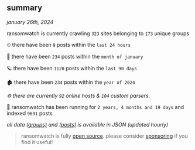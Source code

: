 
## summary
_january 26th, 2024_

ransomwatch is currently crawling `323` sites belonging to `173` unique groups

⏲ there have been `9` posts within the `last 24 hours`

🦈 there have been `234` posts within the `month of january`

🪐 there have been `1128` posts within the `last 90 days`

🏚 there have been `234` posts within the `year of 2024`

_⚙️ there are currently `92` online hosts & `104` custom parsers._

🦕 ransomwatch has been running for `2 years, 4 months and 19 days` and indexed `9691` posts

_all data  [(groups)](http://ransomwhat.telemetry.ltd/groups) and [(posts)](http://ransomwhat.telemetry.ltd/posts) is available in JSON (updated hourly)_

> ransomwatch is fully [open source](https://github.com/joshhighet/ransomwatch#ransomwatch--). please consider [sponsoring](https://github.com/sponsors/joshhighet) if you find it useful!
